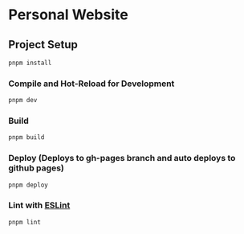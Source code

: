 # Personal Website

## Project Setup

```sh
pnpm install
```

### Compile and Hot-Reload for Development

```sh
pnpm dev
```

### Build

```sh
pnpm build
```

### Deploy (Deploys to gh-pages branch and auto deploys to github pages)

```sh
pnpm deploy
```

### Lint with [ESLint](https://eslint.org/)

```sh
pnpm lint
```
